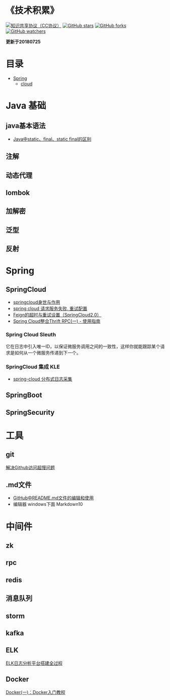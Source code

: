 ﻿﻿﻿﻿﻿﻿﻿﻿﻿﻿﻿﻿﻿﻿﻿﻿﻿﻿﻿﻿﻿﻿﻿﻿﻿﻿﻿﻿﻿﻿
<h1>《技术积累》</h1>



[![知识共享协议（CC协议）](https://img.shields.io/badge/License-Creative%20Commons-DC3D24.svg)](https://creativecommons.org/licenses/by-nc-sa/4.0/deed.zh)
[![GitHub stars](https://img.shields.io/github/stars/396191970/learn.svg?style=flat&label=Star)](https://github.com/396191970/learn/stargazers)
[![GitHub forks](https://img.shields.io/github/forks/396191970/learn.svg?style=flat&label=Fork)](https://github.com/396191970/learn/fork)
[![GitHub watchers](https://img.shields.io/github/watchers/396191970/learn.svg?style=flat&label=Watch)](https://github.com/396191970/learn/watchers)

**更新于20180725**

# 目录
* [Spring ](https://github.com/396191970/learn/blob/master/README.md#Spring )
	* [cloud](https://github.com/396191970/learn/blob/master/README.md#SpringCloud)
# Java 基础
## java基本语法
* [Java中static、final、static final的区别](https://www.cnblogs.com/EasonJim/p/7841990.html)

## 注解
## 动态代理
## lombok
## 加解密
## 泛型
## 反射
# Spring 

## SpringCloud 
- [springcloud身世与作用](https://blog.csdn.net/zach_king/article/details/80137282)
- [spring cloud 请求服务失败, 重试配置](https://blog.csdn.net/ACMer_AK/article/details/78865914)
- [Feign的超时与重试设置（SpringCloud2.0）](https://blog.csdn.net/VitaminZH/article/details/80892395)
- [Spring Cloud整合Thrift RPC(一) - 使用指南](https://juejin.im/post/5b2a6a316fb9a00e6a620d4f)


### Spring Cloud Sleuth
它在日志中引入唯一ID，以保证微服务调用之间的一致性，这样你就能跟踪某个请求是如何从一个微服务传递到下一个。
### SpringCloud 集成 KLE
- [spring-cloud 分布式日志采集](https://blog.csdn.net/guduyishuai/article/details/79228306)


## SpringBoot

## SpringSecurity
# 工具
## git
[解决Github访问超慢问题](http://m.xiazaiba.com/jiaocheng/7841.html)
## .md文件
* [GitHub中README.md文件的编辑和使用](https://blog.csdn.net/ljc_563812704/article/details/53464039)
* 编辑器 windows下面 Markdown10



# 中间件
## zk
## rpc
## redis
## 消息队列
## storm
## kafka
## ELK
[ELK日志分析平台搭建全过程](https://www.cnblogs.com/onetwo/p/6059231.html)
## Docker
[Docker(一)：Docker入门教程 ](https://mp.weixin.qq.com/s?__biz=MzI4NDY5Mjc1Mg==&mid=2247484517&idx=1&sn=fefa04a44381b98014d93325146db970&chksm=ebf6dc1adc81550c0f06b1d643f857ef9376304ff378301fd6c756827a471b45bb2b72e417ae&scene=21#wechat_redirect)



































